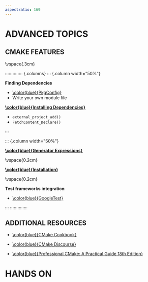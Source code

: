 ```yaml
---
aspectratio: 169
---
```




# ADVANCED TOPICS

## CMAKE FEATURES 

\vspace{.3cm}

:::::::::::::: {.columns}
::: {.column width="50%"}

**Finding Dependencies**

- [\color{blue}{PkgConfig}](https://cmake.org/cmake/help/latest/module/FindPkgConfig.html)
- Write your own module file


**[\color{blue}{Installing Dependencies}](https://cmake.org/cmake/help/latest/module/ExternalProject.html)**

- `external_project_add()`
- `FetchContent_Declare()`

:::

::: {.column width="50%"}


**[\color{blue}{Generator Expressions}](https://cmake.org/cmake/help/latest/manual/cmake-generator-expressions.7.html)**

\vspace{0.2cm}

**[\color{blue}{Installation}](https://cmake.org/cmake/help/latest/command/install.html)**

\vspace{0.2cm}


**Test frameworks integration**

- [\color{blue}{GoogleTest}](https://google.github.io/googletest/quickstart-cmake.html)




<!-- 

  CMake as a Scripting Language
  CMake is a tool designed to manage the build process of software projects. It uses a scripting language to define the build process in CMakeLists.txt files. Here’s how it fits the characteristics of a scripting language:

  Interpreted Execution: CMake processes the CMakeLists.txt files line by line to generate build instructions (e.g., Makefiles or Visual Studio project files).
  
  Automatic ordering of Fortran files based on `use` statements in the code for a library

  CMake is an open-source project that serves as a tool for building, testing, packaging, and distributing cross-platform software
    CMake is a scripting language written in C++
    CMake is a de facto industry standard for building C++ projects
    CMake is divided into 3 command-line tools:
    cmake: for generating compiler-independent build instruction
    ctest: for detecting and running tests
    cpack: for packing the software project into convenient installers

    Compiler indipendent configuration files (need example)

Uses CMake language

- Automatic dependency generation 
- 
- **Single description file** generate builds for many build systems and platforms from one description file 
  
- **Integration** easy to build end-to-end build systems using CTest and CPack
- It's platform- and - compiler-agnostic, allowing reuse of CMake scripts across different platforms.
- facilitate generation of files for different build systems across various platforms and IDEs
- automatically track and propagate internal dependencies
- Graphviz output for visualizing dependency trees
- Full cross platform install() system
- Compute link depend information, and chaining of dependent libraries

Discussion on how CMake fits into the software development process, its role in streamlining development, testing, deployment, and complex use cases like large-scale projects and cross-platform development.

-->

:::
::::::::::::::
  



## ADDITIONAL RESOURCES


- [\color{blue}{CMake Cookbook}](https://www.packtpub.com/product/cmake-cookbook/9781788470711)

- [\color{blue}{CMake Discourse}](https://discourse.cmake.org/)

- [\color{blue}{Professional CMake: A Practical Guide 18th Edition}](https://crascit.com/professional-cmake/)

 


# HANDS ON


